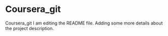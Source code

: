# Coursera_git
Coursera_git
I am editing the README file. Adding some more details about the project description.
